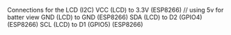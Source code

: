 Connections for the LCD (I2C)
VCC (LCD) to 3.3V (ESP8266) // using 5v for batter view 
GND (LCD) to GND (ESP8266)
SDA (LCD) to D2 (GPIO4) (ESP8266)
SCL (LCD) to D1 (GPIO5) (ESP8266)
